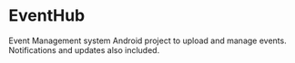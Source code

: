 # EventHub
Event Management system
Android project to upload and manage events. 
Notifications and updates also included.
